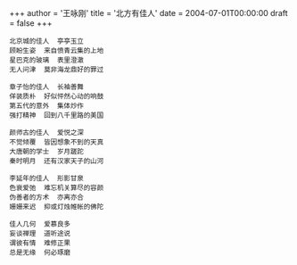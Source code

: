 +++
author = '王咏刚'
title = '北方有佳人'
date = 2004-07-01T00:00:00
draft = false
+++

<div class="poem">

```
北京城的佳人  亭亭玉立
顾盼生姿  来自愤青云集的上地
星巴克的玻璃  表里澄澈
无人问津  莫非海龙鼎好的罪过

章子怡的佳人  长袖善舞
佯装质朴  好似怦然心动的响鼓
第五代的意外  集体炒作
强打精神  回到八千里路的美国

颜师古的佳人  爱悦之深
不觉倾覆  皆因想象不到的天真
大唐朝的学士  岁月蹉跎
秦时明月  还有汉家天子的山河

李延年的佳人  形影甘泉
色衰爱弛  难忘机关算尽的容颜
伪善者的方术  亦离亦合
姗姗来迟  抑或灯烛帷帐的佛陀

佳人几何  爱慕良多
妄谈禅理  道听途说
谓彼有情  难修正果
总是无缘  何必琢磨
```

</div>
